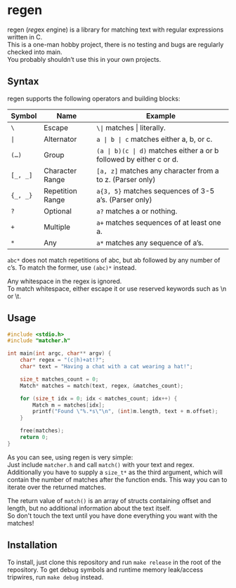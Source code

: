 # regen

regen (*reg*ex *en*gine) is a library for matching text with regular expressions written in C.<br>
This is a one-man hobby project, there is no testing and bugs are regularly checked into main.<br>
You probably shouldn’t use this in your own projects.

## Syntax

regen supports the following operators and building blocks:

Symbol | Name | Example
-------|------|--------
`\` | Escape | `\\|` matches \| literally.
`\|` | Alternator | `a \| b \| c` matches either a, b, or c.
`(…)` | Group | `(a \| b)(c \| d)` matches either a or b followed by either c or d.
`[_, _]` | Character Range | `[a, z]` matches any character from a to z. (Parser only)
`{_, _}` | Repetition Range | `a{3, 5}` matches sequences of 3-5 a’s. (Parser only)
`?` | Optional | `a?` matches a or nothing.
`+` | Multiple | `a+` matches sequences of at least one a.
`*` | Any | `a*` matches any sequence of a’s.

`abc*` does not match repetitions of abc, but ab followed by any number of c’s. To match the former, use `(abc)*` instead.

Any whitespace in the regex is ignored.<br>
To match whitespace, either escape it or use reserved keywords such as \n or \t.

## Usage

```c
#include <stdio.h>
#include "matcher.h"

int main(int argc, char** argv) {
    char* regex = "(c|h)+at!?";
    char* text = "Having a chat with a cat wearing a hat!";

    size_t matches_count = 0;
    Match* matches = match(text, regex, &matches_count);

    for (size_t idx = 0; idx < matches_count; idx++) {
        Match m = matches[idx];
        printf("Found \"%.*s\"\n", (int)m.length, text + m.offset);
    }

    free(matches);
    return 0;
}
```
As you can see, using regen is very simple:<br>
Just include `matcher.h` and call `match()` with your text and regex. Additionally you have to supply a `size_t*` as the third argument, which will contain the number of matches after the function ends. This way you can to iterate over the returned matches.

The return value of `match()` is an array of structs containing offset and length, but no additional information about the text itself.<br>
So don't touch the text until you have done everything you want with the matches!

## Installation

To install, just clone this repository and run `make release` in the root of the repository. To get debug symbols and runtime memory leak/access tripwires, run `make debug` instead.